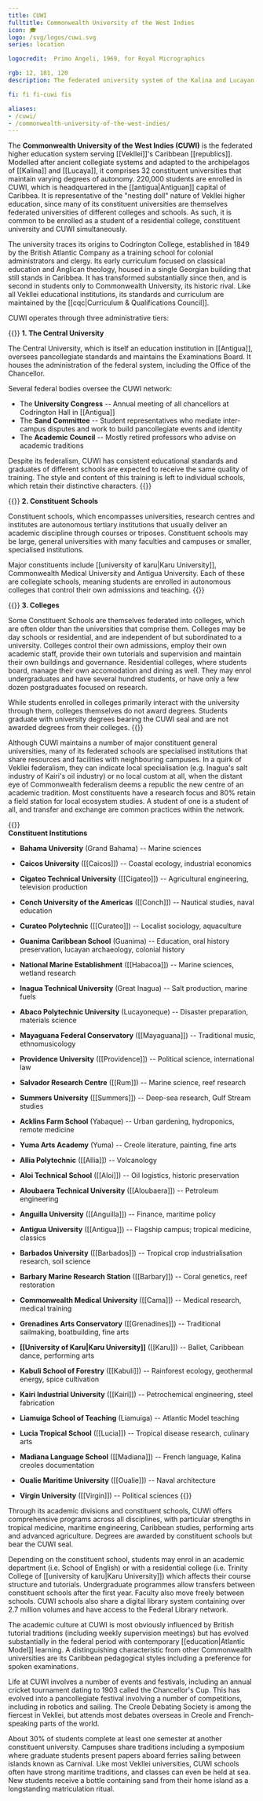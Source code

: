 ```yaml
---
title: CUWI
fulltitle: Commonwealth University of the West Indies  
icon: 🎓  
logo: /svg/logos/cuwi.svg  
series: location

logocredit:  Primo Angeli, 1969, for Royal Micrographics

rgb: 12, 181, 120
description: The federated university system of the Kalina and Lucayan Commonwealths in Vekllei.  

fi: fi fi-cuwi fis

aliases:
- /cuwi/
- /commonwealth-university-of-the-west-indies/
---
```


The <span class="fi fi-cuwi fis"></span> **Commonwealth University of the West Indies (CUWI)** is the federated higher education system serving [[Vekllei]]'s Caribbean [[republics]]. Modelled after ancient collegiate systems and adapted to the archipelagos of [[Kalina]] and [[Lucaya]], it comprises 32 constituent universities that maintain varying degrees of autonomy. 220,000 students are enrolled in CUWI, which is headquartered in the [[antigua|Antiguan]] capital of Caribbea. It is representative of the "nesting doll" nature of Vekllei higher education, since many of its constituent universities are themselves federated universities of different colleges and schools. As such, it is common to be enrolled as a student of a residential college, constituent university and CUWI simultaneously.

The university traces its origins to Codrington College, established in 1849 by the British Atlantic Company as a training school for colonial administrators and clergy. Its early curriculum focused on classical education and Anglican theology, housed in a single Georgian building that still stands in Caribbea. It has transformed substantially since then, and is second in students only to Commonwealth University, its historic rival. Like all Vekllei educational institutions, its standards and curriculum are maintained by the [[cqc|Curriculum & Qualifications Council]].

CUWI operates through three administrative tiers:  

{{<note>}}
**1. The Central University**

The Central University, which is itself an education institution in [[Antigua]], oversees pancollegiate standards and maintains the Examinations Board. It houses the administration of the federal system, including the Office of the Chancellor.

Several federal bodies oversee the CUWI network:

* The **University Congress** -- Annual meeting of all chancellors at Codrington Hall in [[Antigua]]  
* The **Sand Committee** -- Student representatives who mediate inter-campus disputes and work to build pancollegiate events and identity
* The **Academic Council** -- Mostly retired professors who advise on academic traditions

Despite its federalism, CUWI has consistent educational standards and graduates of different schools are expected to receive the same quality of training. The style and content of this training is left to individual schools, which retain their distinctive characters.
{{</note>}}

{{<note>}}
**2. Constituent Schools**

Constituent schools, which encompasses universities, research centres and institutes are autonomous tertiary institutions that usually deliver an academic discipline through courses or triposes. Constituent schools may be large, general universities with many faculties and campuses or smaller, specialised institutions.

Major constituents include [[university of karu|Karu University]], Commonwealth Medical University and Antigua University. Each of these are collegiate schools, meaning students are enrolled in autonomous colleges that control their own admissions and teaching.
{{</note>}}

{{<note>}}
**3. Colleges**

Some Constituent Schools are themselves federated into colleges, which are often older than the universities that comprise them. Colleges may be day schools or residential, and are independent of but subordinated to a university. Colleges control their own admissions, employ their own academic staff, provide their own tutorials and supervision and maintain their own buildings and governance. Residential colleges, where students board, manage their own accomodation and dining as well. They may enrol undergraduates and have several hundred students, or have only a few dozen postgraduates focused on research.

While students enrolled in colleges primarily interact with the university through them, colleges themselves do not award degrees. Students graduate with university degrees bearing the CUWI seal and are not awarded degrees from their colleges.
{{</note>}}

Although CUWI maintains a number of major constituent general universities, many of its federated schools are specialised institutions that share resources and facilities with neighbouring campuses. In a quirk of Vekllei federalism, they can indicate local specialisation (e.g. Inagua's salt industry of Kairi's oil industry) or no local custom at all, when the distant eye of Commonwealth federalism deems a republic the new centre of an academic tradition. Most constituents have a research focus and 80% retain a field station for local ecosystem studies. A student of one is a student of all, and transfer and exchange are common practices within the network.

{{<note column>}}  
**Constituent Institutions**  

* **Bahama University** (Grand Bahama) -- Marine sciences
* **Caicos University** ([[Caicos]]) -- Coastal ecology, industrial economics
* **Cigateo Technical University** ([[Cigateo]]) -- Agricultural engineering, television production
* **Conch University of the Americas** ([[Conch]]) -- Nautical studies, naval education
* **Curateo Polytechnic** ([[Curateo]]) -- Localist sociology, aquaculture  
* **Guanima Caribbean School** (Guanima) -- Education, oral history preservation, lucayan archaeology, colonial history  
* **National Marine Establishment** ([[Habacoa]]) -- Marine sciences, wetland research
* **Inagua Technical University** (Great Inagua) -- Salt production, marine fuels
* **Abaco Polytechnic University** (Lucayoneque) -- Disaster preparation, materials science
* **Mayaguana Federal Conservatory** ([[Mayaguana]]) -- Traditional music, ethnomusicology  
* **Providence University** ([[Providence]]) -- Political science, international law
* **Salvador Research Centre** ([[Rum]]) -- Marine science, reef research
* **Summers University** ([[Summers]]) -- Deep-sea research, Gulf Stream studies  
* **Acklins Farm School** (Yabaque) -- Urban gardening, hydroponics, remote medicine  
* **Yuma Arts Academy** (Yuma) -- Creole literature, painting, fine arts

* **Allia Polytechnic** ([[Allia]]) -- Volcanology
* **Aloi Technical School** ([[Aloi]]) -- Oil logistics, historic preservation  
* **Aloubaera Technical University** ([[Aloubaera]]) -- Petroleum engineering  
* **Anguilla University** ([[Anguilla]]) -- Finance, maritime policy  
* **Antigua University** ([[Antigua]]) -- Flagship campus; tropical medicine, classics  
* **Barbados University** ([[Barbados]]) -- Tropical crop industrialisation research, soil science  
* **Barbary Marine Research Station** ([[Barbary]]) -- Coral genetics, reef restoration  
* **Commonwealth Medical University** ([[Cama]]) -- Medical research, medical training  
* **Grenadines Arts Conservatory** ([[Grenadines]]) -- Traditional sailmaking, boatbuilding, fine arts  
* **[[University of Karu|Karu University]]** ([[Karu]]) -- Ballet, Caribbean dance, performing arts  
* **Kabuli School of Forestry** ([[Kabuli]]) -- Rainforest ecology, geothermal energy, spice cultivation
* **Kairi Industrial University** ([[Kairi]]) -- Petrochemical engineering, steel fabrication  
* **Liamuiga School of Teaching** (Liamuiga) -- Atlantic Model teaching 
* **Lucia Tropical School** ([[Lucia]]) -- Tropical disease research, culinary arts
* **Madiana Language School** ([[Madiana]]) -- French language, Kalina creoles documentation
* **Oualie Maritime University** ([[Oualie]]) -- Naval architecture
* **Virgin University** ([[Virgin]]) -- Political sciences
{{</note>}}

Through its academic divisions and constituent schools, CUWI offers comprehensive programs across all disciplines, with particular strengths in tropical medicine, maritime engineering, Caribbean studies, performing arts and advanced agriculture. Degrees are awarded by constituent schools but bear the CUWI seal. 

Depending on the constituent school, students may enrol in an academic department (i.e. School of English) or with a residential college (i.e. Trinity College of [[university of karu|Karu University]]) which affects their course structure and tutorials. Undergraduate programmes allow transfers between constituent schools after the first year. Faculty also move freely between schools. CUWI schools also share a digital library system containing over 2.7 million volumes and have access to the Federal Library network.

The academic culture at CUWI is most obviously influenced by British tutorial traditions (including weekly supervision meetings) but has evolved substantially in the federal period with contemporary [[education|Atlantic Model]] learning. A distinguishing characteristic from other Commonwealth universities are its Caribbean pedagogical styles including a preference for spoken examinations.

Life at CUWI involves a number of events and festivals, including an annual cricket tournament dating to 1903 called the Chancellor's Cup. This has evolved into a pancollegiate festival involving a number of competitions, including in robotics and sailing. The Creole Debating Society is among the fiercest in Vekllei, but attends most debates overseas in Creole and French-speaking parts of the world.

About 30% of students complete at least one semester at another constituent university. Campuses share traditions including a symposium where graduate students present papers aboard ferries sailing between islands known as Carnival. Like most Vekllei universities, CUWI schools often have strong maritime traditions, and classes can even be held at sea. New students receive a bottle containing sand from their home island as a longstanding matriculation ritual.